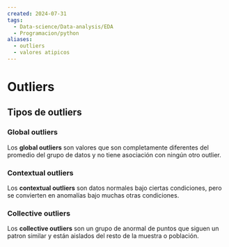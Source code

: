 ```yaml
---
created: 2024-07-31
tags:
  - Data-science/Data-analysis/EDA
  - Programacion/python
aliases:
  - outliers
  - valores atipicos
---
```

# Outliers
## Tipos de outliers
### Global outliers
Los **global outliers** son valores que son completamente diferentes del promedio del grupo de datos y no tiene asociación con ningún otro outlier.
### Contextual outliers
Los **contextual outliers** son datos normales bajo ciertas condiciones, pero se convierten en anomalías bajo muchas otras condiciones.

### Collective outliers
Los **collective outliers** son un grupo de anormal de puntos que siguen un patron similar y están aislados del resto de la muestra o población.